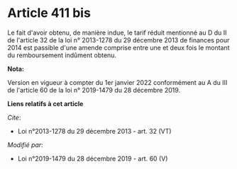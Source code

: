 # Article 411 bis

Le fait d'avoir obtenu, de manière indue, le tarif réduit mentionné au D du II de l'article 32 de la loi n° 2013-1278 du 29
décembre 2013 de finances pour 2014 est passible d'une amende comprise entre une et deux fois le montant du remboursement
indûment obtenu.

**Nota:**

Version en vigueur à compter du 1er janvier 2022 conformément au A du III de l'article 60 de la loi n° 2019-1479 du 28
décembre 2019.

**Liens relatifs à cet article**

_Cite_:

  - Loi n°2013-1278 du 29 décembre 2013 - art. 32 (VT)

_Modifié par_:

  - Loi n°2019-1479 du 28 décembre 2019 - art. 60 (V)
